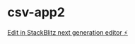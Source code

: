 # csv-app2

[Edit in StackBlitz next generation editor ⚡️](https://stackblitz.com/~/github.com/tobesmartcs/csv-app2)